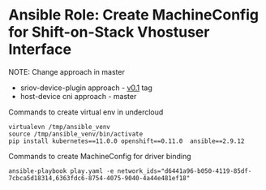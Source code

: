 Ansible Role: Create MachineConfig for Shift-on-Stack Vhostuser Interface
=========================================================================

NOTE: Change approach in master

* sriov-device-plugin approach - [v0.1](https://github.com/rh-nfv-int/shift-on-stack-vhostuser/tree/v0.1) tag
* host-device cni approach - master


Commands to create virtual env in undercloud
```
virtualevn /tmp/ansible_venv
source /tmp/ansible_venv/bin/activate
pip install kubernetes==11.0.0 openshift==0.11.0  ansible==2.9.12
```

Commands to create MachineConfig for driver binding
```
ansible-playbook play.yaml -e network_ids="d6441a96-b050-4119-85df-7cbca5d18314,6363fdc6-8754-4075-9040-4a44e481ef18"
```
